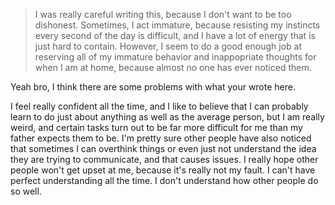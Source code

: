 > I was really careful writing this, because I don't want to be too dishonest. Sometimes, I act immature, because resisting my instincts every second of the day is difficult, and I have a lot of energy that is just hard to contain. However, I seem to do a good enough job at reserving all of my immature behavior and inappopriate thoughts for when I am at home, because almost no one has ever noticed them.

Yeah bro, I think there are some problems with what your wrote here.

I feel really confident all the time, and I like to believe that I can probably learn to do just about anything as well as the average person, but I am really weird, and certain tasks turn out to be far more difficult for me than my father expects them to be. I'm pretty sure other people have also noticed that sometimes I can overthink things or even just not understand the idea they are trying to communicate, and that causes issues. I really hope other people won't get upset at me, because it's really not my fault. I can't have perfect understanding all the time. I don't understand how other people do so well.



